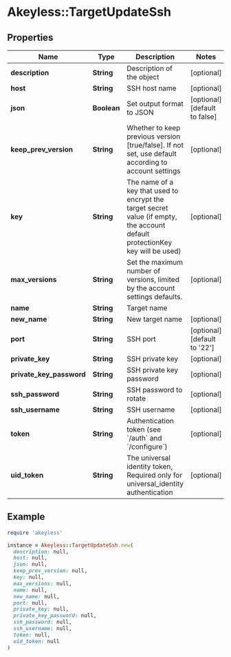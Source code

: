 # Akeyless::TargetUpdateSsh

## Properties

| Name | Type | Description | Notes |
| ---- | ---- | ----------- | ----- |
| **description** | **String** | Description of the object | [optional] |
| **host** | **String** | SSH host name | [optional] |
| **json** | **Boolean** | Set output format to JSON | [optional][default to false] |
| **keep_prev_version** | **String** | Whether to keep previous version [true/false]. If not set, use default according to account settings | [optional] |
| **key** | **String** | The name of a key that used to encrypt the target secret value (if empty, the account default protectionKey key will be used) | [optional] |
| **max_versions** | **String** | Set the maximum number of versions, limited by the account settings defaults. | [optional] |
| **name** | **String** | Target name |  |
| **new_name** | **String** | New target name | [optional] |
| **port** | **String** | SSH port | [optional][default to &#39;22&#39;] |
| **private_key** | **String** | SSH private key | [optional] |
| **private_key_password** | **String** | SSH private key password | [optional] |
| **ssh_password** | **String** | SSH password to rotate | [optional] |
| **ssh_username** | **String** | SSH username | [optional] |
| **token** | **String** | Authentication token (see &#x60;/auth&#x60; and &#x60;/configure&#x60;) | [optional] |
| **uid_token** | **String** | The universal identity token, Required only for universal_identity authentication | [optional] |

## Example

```ruby
require 'akeyless'

instance = Akeyless::TargetUpdateSsh.new(
  description: null,
  host: null,
  json: null,
  keep_prev_version: null,
  key: null,
  max_versions: null,
  name: null,
  new_name: null,
  port: null,
  private_key: null,
  private_key_password: null,
  ssh_password: null,
  ssh_username: null,
  token: null,
  uid_token: null
)
```

